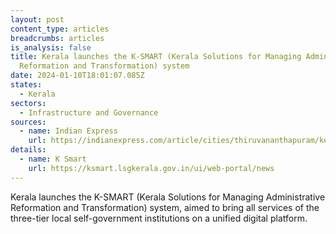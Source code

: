 ```yaml
---
layout: post
content_type: articles
breadcrumbs: articles
is_analysis: false
title: Kerala launches the K-SMART (Kerala Solutions for Managing Administrative
  Reformation and Transformation) system
date: 2024-01-10T18:01:07.085Z
states:
  - Kerala
sectors:
  - Infrastructure and Governance
sources:
  - name: Indian Express
    url: https://indianexpress.com/article/cities/thiruvananthapuram/kerala-cm-launches-k-smart-app-for-digital-access-to-govt-services-9091134/
details:
  - name: K Smart
    url: https://ksmart.lsgkerala.gov.in/ui/web-portal/news
---
```

Kerala launches the K-SMART (Kerala Solutions for Managing Administrative Reformation and Transformation) system, aimed to bring all services of the three-tier local self-government institutions on a unified digital platform.